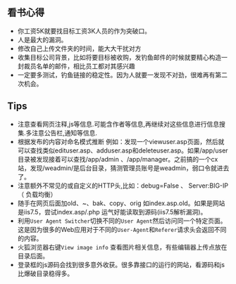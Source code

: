
## 看书心得
- 你工资5K就要找目标工资3K人员的作为突破口。
- 人是最大的漏洞。
- 修改自己上传文件夹的时间，能大大干扰对方
- 收集目标公司背景，比如将要目标被收购，发钓鱼邮件的时候就要精心构造一封裁员名单的邮件，相比员工都对其感兴趣
- 一定要多测试，钓鱼链接的稳定性。因为人就要一发现不对劲，很难再有第二次机会。
## Tips
- 注意查看网页注释,js等信息.可能含作者等信息,再继续对这些信息进行信息搜集.多注意公告栏,通知等信息.
- 根据发布的内容对命名模式推断
例如：发现一个viewuser.asp页面，然后就可以查找类似edituser.asp、adduser.asp和deleteuser.asp。如果/app/user目录被发现接着可以查找/app/admin 、/app/manager。之前搞的一个cx站，发现/weadmin/是后台目录，猜测管理员账号是weadmin，弱口令就进去了。
- 注意额外不常见的或自定义的HTTP头,比如：debug=False 、  Server:BIG-IP（ 负载均衡）
- 随手在网页后面加old、~、bak、copy、orig 如index.asp.old。如果是网站是iis7.5，尝试index.asp/.php 运气好能读取到源码(iis7.5解析漏洞)。
- 利用`User Agent Switcher`切换不同的`User Agent`然后访问同一个特定页面。这是因为很多的Web应用对于不同的`User-Agent`和`Referer`请求头会返回不同的内容。
- 火狐浏览器右键`View image info` 查看图片相关信息，有些编辑器上传点放在目录后面。
- 登录框的js源码会找到很多意外收获。很多靠接口的运行的网站，看源码和js比爆破目录稳得多。
